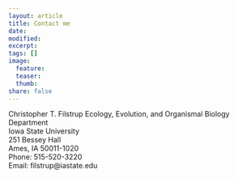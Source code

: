 ```yaml
---
layout: article
title: Contact me
date:
modified:
excerpt:
tags: []
image:
  feature:
  teaser:
  thumb:
share: false
---
```


<p>Christopher T. Filstrup  
Ecology, Evolution, and Organismal Biology Department<br />
Iowa State University<br />
251 Bessey Hall<br />
Ames, IA 50011-1020<br />
Phone: 515-520-3220<br />
Email: filstrup@iastate.edu</p>
